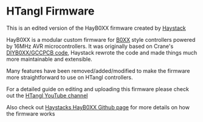 # HTangl Firmware

This is an edited version of the HayB0XX firmware created by [Haystack](https://github.com/JonnyHaystack)

HayB0XX is a modular custom firmware for [B0XX](https://b0xx.com) style
controllers powered by 16MHz AVR microcontrollers. It was originally
based on Crane's
[DIYB0XX/GCCPCB code](https://github.com/Crane1195/GCCPCB/tree/master/code),
Haystack rewrote the code and made things much more maintainable and extensible.

Many features have been removed/added/modified to make the firmware more 
straightforward to use on HTangl controllers.

For a detailed guide on editing and uploading this firmware please
check out the [HTangl YouTube channel](https://www.youtube.com/channel/UCIHJYzL-LAS2CVR-Q0J305w)

Also check out [Haystacks HayB0XX Github page](https://github.com/JonnyHaystack/HayB0XX) for more details on how the firmware works
